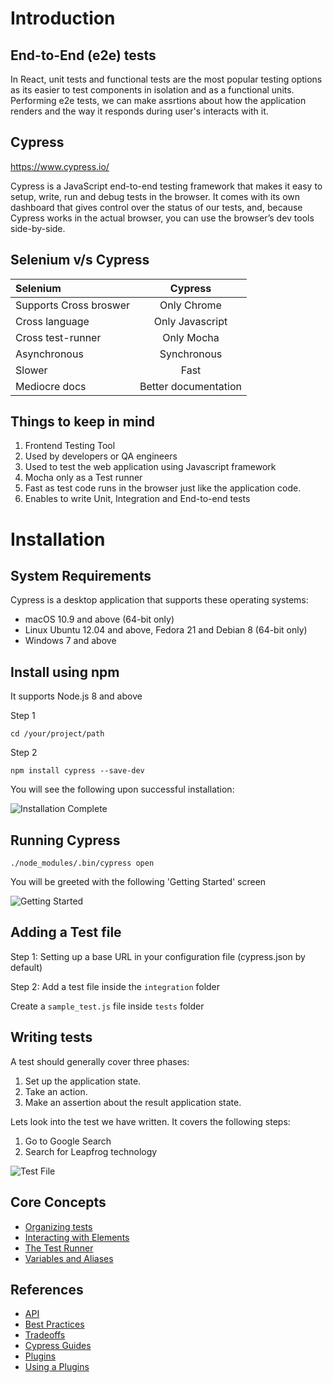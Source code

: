 # Introduction
## End-to-End (e2e) tests
In React, unit tests and functional tests are the most popular testing options as its easier to test components in isolation and as a functional units. Performing e2e tests, we can make assrtions about how the application renders and the way it responds during user's interacts with it.

## Cypress

https://www.cypress.io/

Cypress is a JavaScript end-to-end testing framework that makes it easy to setup, write, run and debug tests in the browser. It comes with its own dashboard that gives control over the status of our tests, and, because Cypress works in the actual browser, you can use the browser’s dev tools side-by-side.

## Selenium v/s Cypress
| Selenium               | Cypress              |
| :----------------------| :------------------: |
| Supports Cross broswer | Only Chrome          |
| Cross language         | Only Javascript      |
| Cross test-runner      | Only Mocha           |
| Asynchronous           | Synchronous          |
| Slower                 | Fast                 |
| Mediocre docs          | Better documentation |

## Things to keep in mind
1) Frontend Testing Tool
2) Used by developers or QA engineers
3) Used to test the web application using Javascript framework
4) Mocha only as a Test runner
5) Fast as test code runs in the browser just like the application code.
6) Enables to write Unit, Integration and End-to-end tests

# Installation
## System Requirements
Cypress is a desktop application that supports these operating systems:
- macOS 10.9 and above (64-bit only)
- Linux Ubuntu 12.04 and above, Fedora 21 and Debian 8 (64-bit only)
- Windows 7 and above

## Install using npm
It supports Node.js 8 and above

Step 1

```cd /your/project/path```

Step 2

```npm install cypress --save-dev```

You will see the following upon successful installation:

![Installation Complete](https://github.com/Nischalkhadka/cypress-starter-kit/blob/master/screenshots/Installation.png)

## Running Cypress

```./node_modules/.bin/cypress open```

You will be greeted with the following 'Getting Started' screen

![Getting Started](https://github.com/Nischalkhadka/cypress-starter-kit/blob/master/screenshots/Open_Cypress.png)

## Adding a Test file

Step 1: Setting up a base URL in your configuration file (cypress.json by default)

Step 2: Add a test file inside the ```integration``` folder

Create a ```sample_test.js``` file inside ```tests``` folder

## Writing tests

A test should generally cover three phases:
1. Set up the application state.
2. Take an action.
3. Make an assertion about the result application state.

Lets look into the test we have written. It covers the following steps:

1. Go to Google Search
2. Search for Leapfrog technology

![Test File](https://github.com/Nischalkhadka/cypress-starter-kit/blob/master/screenshots/sample_test.png)

## Core Concepts
- [Organizing tests](https://docs.cypress.io/guides/core-concepts/writing-and-organizing-tests.html#Folder-Structure)
- [Interacting with Elements](https://docs.cypress.io/guides/core-concepts/interacting-with-elements.html#Actionability)
- [The Test Runner](https://docs.cypress.io/guides/core-concepts/test-runner.html#Command-Log)
- [Variables and Aliases](https://docs.cypress.io/guides/core-concepts/variables-and-aliases.html#Debugging)


## References
- [API](https://docs.cypress.io/api/commands/type.html#Key-Combinations)
- [Best Practices](https://docs.cypress.io/guides/references/best-practices.html)
- [Tradeoffs](https://docs.cypress.io/guides/references/trade-offs.html#Permanent-trade-offs-1)
- [Cypress Guides](https://docs.cypress.io/guides/guides/stubs-spies-and-clocks.html#Capabilities)
- [Plugins](https://docs.cypress.io/plugins/index.html)
- [Using a Plugins](https://docs.cypress.io/guides/tooling/plugins-guide.html#Using-a-plugin)
